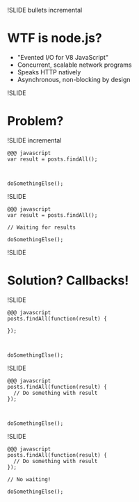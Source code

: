 !SLIDE bullets incremental

# WTF is node.js? #

* "Evented I/O for V8 JavaScript"
* Concurrent, scalable network programs
* Speaks HTTP natively
* Asynchronous, non-blocking by design

!SLIDE

# Problem? #

!SLIDE incremental

    @@@ javascript
    var result = posts.findAll();



    doSomethingElse();

!SLIDE

    @@@ javascript
    var result = posts.findAll();

    // Waiting for results

    doSomethingElse();

!SLIDE

# Solution? Callbacks! #

!SLIDE

    @@@ javascript
    posts.findAll(function(result) {

    });



    doSomethingElse();

!SLIDE

    @@@ javascript
    posts.findAll(function(result) {
      // Do something with result
    });



    doSomethingElse();

!SLIDE

    @@@ javascript
    posts.findAll(function(result) {
      // Do something with result
    });

    // No waiting!

    doSomethingElse();
